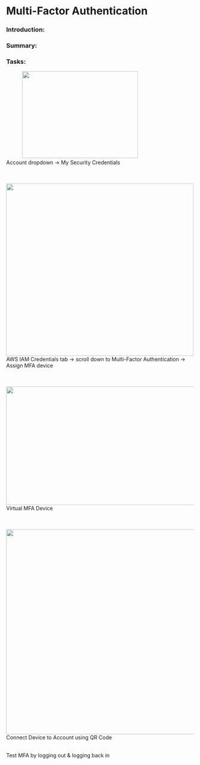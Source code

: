 # Multi-Factor Authentication

### Introduction:

### Summary:

### Tasks:

&nbsp;&nbsp;&nbsp;&nbsp;&nbsp;&nbsp;&nbsp;&nbsp;&nbsp;&nbsp;&nbsp;<img src="https://user-images.githubusercontent.com/80132085/112902887-ce06d780-90b4-11eb-8d48-1cadbfc3cf66.png" width="311" height="232.5"> \
Account dropdown → My Security Credentials 

\
&nbsp;&nbsp;&nbsp;&nbsp;&nbsp;&nbsp;&nbsp;&nbsp;<img src="https://user-images.githubusercontent.com/80132085/112923487-65cbec00-90dc-11eb-8b2a-3d042117b1c2.png" width="502.5" height="463.5"> \
AWS IAM Credentials tab → scroll down to Multi-Factor Authentication → Assign MFA device

\
&nbsp;&nbsp;&nbsp;&nbsp;&nbsp;&nbsp;&nbsp;&nbsp;<img src="https://user-images.githubusercontent.com/80132085/112923235-eb9b6780-90db-11eb-8875-3c1c0aa5fa1e.png" width="540" height="318"> \
Virtual MFA Device

\
&nbsp;&nbsp;&nbsp;&nbsp;&nbsp;&nbsp;&nbsp;&nbsp;<img src="https://user-images.githubusercontent.com/80132085/112923714-c4916580-90dc-11eb-92af-2ef80c2d1022.png" width="538.5" height="549.75"> \
Connect Device to Account using QR Code

\
Test MFA by logging out & logging back in
